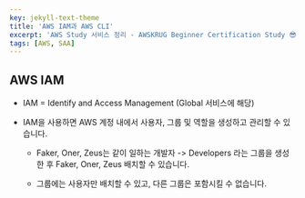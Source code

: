 ```yaml
---
key: jekyll-text-theme
title: 'AWS IAM과 AWS CLI'
excerpt: 'AWS Study 서비스 정리 - AWSKRUG Beginner Certification Study 😎'
tags: [AWS, SAA] 
---
```



## AWS IAM

* IAM = Identify and Access Management (Global 서비스에 해당)

* IAM을 사용하면 AWS 계정 내에서 사용자, 그룹 및 역할을 생성하고 관리할 수 있습니다.

  * Faker, Oner, Zeus는 같이 일하는 개발자 -> Developers 라는 그룹을 생성한 후 Faker, Oner, Zeus 배치할 수 있습니다.

  * 그룹에는 사용자만 배치할 수 있고, 다른 그룹은 포함시킬 수 없습니다.

